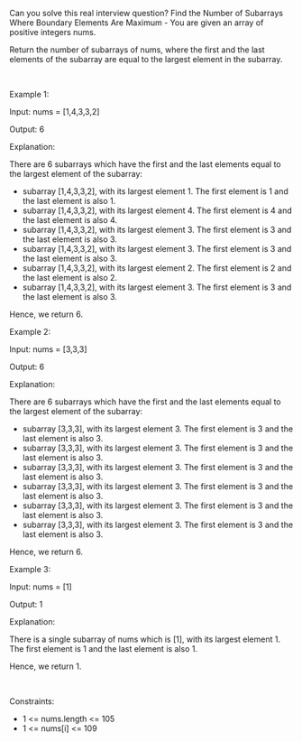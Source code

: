 Can you solve this real interview question? Find the Number of Subarrays Where Boundary Elements Are Maximum - You are given an array of positive integers nums.

Return the number of subarrays of nums, where the first and the last elements of the subarray are equal to the largest element in the subarray.

 

Example 1:

Input: nums = [1,4,3,3,2]

Output: 6

Explanation:

There are 6 subarrays which have the first and the last elements equal to the largest element of the subarray:

 * subarray [1,4,3,3,2], with its largest element 1. The first element is 1 and the last element is also 1.
 * subarray [1,4,3,3,2], with its largest element 4. The first element is 4 and the last element is also 4.
 * subarray [1,4,3,3,2], with its largest element 3. The first element is 3 and the last element is also 3.
 * subarray [1,4,3,3,2], with its largest element 3. The first element is 3 and the last element is also 3.
 * subarray [1,4,3,3,2], with its largest element 2. The first element is 2 and the last element is also 2.
 * subarray [1,4,3,3,2], with its largest element 3. The first element is 3 and the last element is also 3.

Hence, we return 6.

Example 2:

Input: nums = [3,3,3]

Output: 6

Explanation:

There are 6 subarrays which have the first and the last elements equal to the largest element of the subarray:

 * subarray [3,3,3], with its largest element 3. The first element is 3 and the last element is also 3.
 * subarray [3,3,3], with its largest element 3. The first element is 3 and the last element is also 3.
 * subarray [3,3,3], with its largest element 3. The first element is 3 and the last element is also 3.
 * subarray [3,3,3], with its largest element 3. The first element is 3 and the last element is also 3.
 * subarray [3,3,3], with its largest element 3. The first element is 3 and the last element is also 3.
 * subarray [3,3,3], with its largest element 3. The first element is 3 and the last element is also 3.

Hence, we return 6.

Example 3:

Input: nums = [1]

Output: 1

Explanation:

There is a single subarray of nums which is [1], with its largest element 1. The first element is 1 and the last element is also 1.

Hence, we return 1.

 

Constraints:

 * 1 <= nums.length <= 105
 * 1 <= nums[i] <= 109